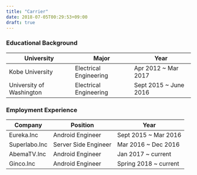 ```yaml
---
title: "Carrier"
date: 2018-07-05T00:29:53+09:00
draft: true
---
```



<h3 class="major">Educational Background</h3>

<div class="table-wrapper">
	<table>
		<thead>
			<tr>
				<th>University</th>
				<th>Major</th>
				<th>Year</th>
			</tr>
		</thead>
		<tbody>
			<tr>
				<td>Kobe University</td>
				<td>Electrical Engineering</td>
				<td>Apr 2012 ~ Mar 2017</td>
			</tr>
			<tr>
				<td>University of Washington</td>
				<td>Electrical Engineering</td>
				<td>Sept 2015 ~ June 2016</td>
			</tr>
		</tbody>
	</table>
</div>


<h3 class="major">Employment Experience</h3>

<div class="table-wrapper">
	<table>
		<thead>
			<tr>
				<th>Company</th>
				<th>Position</th>
				<th>Year</th>
			</tr>
		</thead>
		<tbody>
			<tr>
				<td>Eureka.Inc</td>
				<td>Android Engineer</td>
				<td>Sept 2015 ~ Mar 2016</td>
			</tr>
			<tr>
				<td>Superlabo.Inc</td>
				<td>Server Side Engineer</td>
				<td>Mar 2016 ~ Dec 2016</td>
			</tr>
			<tr>
				<td>AbemaTV.Inc</td>
				<td>Android Engineer</td>
				<td>Jan 2017 ~ current</td>
			</tr>
			<tr>
				<td>Ginco.Inc</td>
				<td>Android Engineer</td>
				<td>Spring 2018 ~ current</td>
			</tr>
		</tbody>
	</table>
</div>


